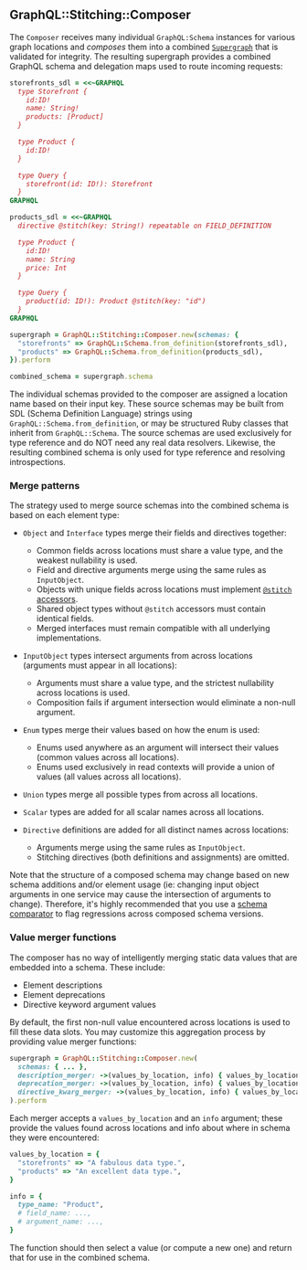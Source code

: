 ## GraphQL::Stitching::Composer

The `Composer` receives many individual `GraphQL:Schema` instances for various graph locations and _composes_ them into a combined [`Supergraph`](./supergraph.md) that is validated for integrity. The resulting supergraph provides a combined GraphQL schema and delegation maps used to route incoming requests:

```ruby
storefronts_sdl = <<~GRAPHQL
  type Storefront {
    id:ID!
    name: String!
    products: [Product]
  }

  type Product {
    id:ID!
  }

  type Query {
    storefront(id: ID!): Storefront
  }
GRAPHQL

products_sdl = <<~GRAPHQL
  directive @stitch(key: String!) repeatable on FIELD_DEFINITION

  type Product {
    id:ID!
    name: String
    price: Int
  }

  type Query {
    product(id: ID!): Product @stitch(key: "id")
  }
GRAPHQL

supergraph = GraphQL::Stitching::Composer.new(schemas: {
  "storefronts" => GraphQL::Schema.from_definition(storefronts_sdl),
  "products" => GraphQL::Schema.from_definition(products_sdl),
}).perform

combined_schema = supergraph.schema
```

The individual schemas provided to the composer are assigned a location name based on their input key. These source schemas may be built from SDL (Schema Definition Language) strings using `GraphQL::Schema.from_definition`, or may be structured Ruby classes that inherit from `GraphQL::Schema`. The source schemas are used exclusively for type reference and do NOT need any real data resolvers. Likewise, the resulting combined schema is only used for type reference and resolving introspections.

### Merge patterns

The strategy used to merge source schemas into the combined schema is based on each element type:

- `Object` and `Interface` types merge their fields and directives together:
  - Common fields across locations must share a value type, and the weakest nullability is used.
  - Field and directive arguments merge using the same rules as `InputObject`.
  - Objects with unique fields across locations must implement [`@stitch` accessors](../README.md#merged-types).
  - Shared object types without `@stitch` accessors must contain identical fields.
  - Merged interfaces must remain compatible with all underlying implementations.

- `InputObject` types intersect arguments from across locations (arguments must appear in all locations):
  - Arguments must share a value type, and the strictest nullability across locations is used.
  - Composition fails if argument intersection would eliminate a non-null argument.

- `Enum` types merge their values based on how the enum is used:
  - Enums used anywhere as an argument will intersect their values (common values across all locations).
  - Enums used exclusively in read contexts will provide a union of values (all values across all locations).

- `Union` types merge all possible types from across all locations.

- `Scalar` types are added for all scalar names across all locations.

- `Directive` definitions are added for all distinct names across locations:
  - Arguments merge using the same rules as `InputObject`.
  - Stitching directives (both definitions and assignments) are omitted.

Note that the structure of a composed schema may change based on new schema additions and/or element usage (ie: changing input object arguments in one service may cause the intersection of arguments to change). Therefore, it's highly recommended that you use a [schema comparator](https://github.com/xuorig/graphql-schema_comparator) to flag regressions across composed schema versions.

### Value merger functions

The composer has no way of intelligently merging static data values that are embedded into a schema. These include:

- Element descriptions
- Element deprecations
- Directive keyword argument values

By default, the first non-null value encountered across locations is used to fill these data slots. You may customize this aggregation process by providing value merger functions:


```ruby
supergraph = GraphQL::Stitching::Composer.new(
  schemas: { ... },
  description_merger: ->(values_by_location, info) { values_by_location.values.last },
  deprecation_merger: ->(values_by_location, info) { values_by_location.values.last },
  directive_kwarg_merger: ->(values_by_location, info) { values_by_location.values.last },
).perform
```

Each merger accepts a `values_by_location` and an `info` argument; these provide the values found across locations and info about where in schema they were encountered:

```ruby
values_by_location = {
  "storefronts" => "A fabulous data type.",
  "products" => "An excellent data type.",
}

info = {
  type_name: "Product",
  # field_name: ...,
  # argument_name: ...,
}
```

The function should then select a value (or compute a new one) and return that for use in the combined schema.
